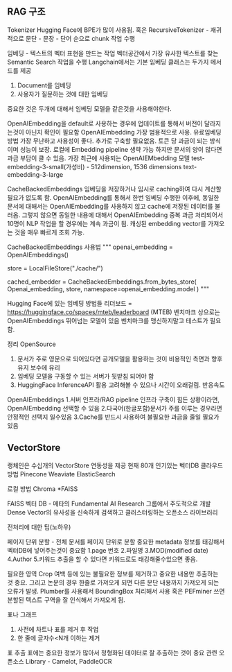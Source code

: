 ## RAG 구조

Tokenizer
Hugging Face에 BPE가 많이 사용됨.
혹은 RecursiveTokenizer - 재귀적으로 문단 - 문장 - 단어 순으로 chunk 작업 수행

임베딩 - 텍스트의 벡터 표현을 만드는 작업
벡터공간에서 가장 유사한 텍스트를 찾는 Semantic Search 작업을 수행
Langchain에서는 기본 임베딩 클래스는 두가지 메서드를 제공
1. Document를 임베딩
2. 사용자가 질문하는 것에 대한 임베딩

중요한 것은 두개에 대해서 임베딩 모델을 같은것을 사용해야한다.

OpenAIEmbedding을 default로 사용하는 경우에 업데이트를 통해서 버전이 달라지는것이 아닌지 확인이 필요함
OpenAIEmbedding
가장 범용적으로 사용. 유료임베딩 방법
가장 무난하고 사용성이 좋다. 추가로 구축할 필요없음.
토큰 당 과금이 되는 방식이며 성능이 보장. 
로컬에 Embedding pipeline 생략 가능
하지만 문서의 양이 많다면 과금 부담이 클 수 있음.
가장 최근에 사용되는 OpenAIEMbedding 모델
  test-embedding-3-small(가성비) - 512dimension, 1536 dimensions
  text-embedding-3-large

CacheBackedEmbeddings
임베딩을 저장하거나 임시로 caching하여 다시 계산할 필요가 없도록 함.
OpenAIEmbedding를 통해서 한번 임베딩 수행한 이후에, 동일한 문서에 대해서는 OpenAIEmbedding를 사용하지 않고 cache에 저장된 데이터를 불러옴.
그렇지 않으면 동일한 내용에 대해서 OpenAIEmbedding 중복 과금 처리되어서 10명이 NLP 작업을 할 경우에는 계속 과금이 됨.
캐싱된 embedding vector를 가져오는 것을 매우 빠르게 조회 가능.

CacheBackedEmbeddings 사용법
"""
openai_embedding = OpenAIEmbeddings()

store = LocalFileStore("./cache/")

cached_embedder = CacheBackedEmbeddings.from_bytes_store(
  Openai_embedding, store, namespace=openai_embedding.model
)
"""

 Hugging Face에 있는 임베딩 방법들
리더보드 = https://huggingface.co/spaces/mteb/leaderboard
(MTEB) 벤치마크 상으로는 OpenAIEmbeddings 뛰어넘는 모델이 있음
벤치마크를 맹신하지말고 테스트가 필요함.

정리
OpenSource
1. 문서가 주로 영문으로 되어있다면 공개모델을 활용하는 것이 비용적인 측면과 향후 유지 보수에 유리
2. 임베딩 모델을 구동할 수 있는 서버가 뒷받침 되어야 함
3. HuggingFace InferenceAPI 활용 고려해볼 수 있으나 시간이 오래걸림. 반응속도

OpenAIEmbeddings
1.서버 인프라/RAG pipeline 인프라 구축이 힘든 상황이라면, OpenAIEmbedding 선택할 수 있음
2.다국어(한글포함)문서가 주를 이루는 경우라면 안정적인 선택지 일수있음
3.Cache를 반드시 사용하여 불필요한 과금을 줄일 필요가 있음


## VectorStore

랭체인은 수십개의 VectorStore 연동성을 제공 현재 80개
인기있는 벡터DB
클라우드 방법
Pinecone
Weaviate
ElasticSearch

로컬 방법
Chroma
*FAISS

FAISS 벡터 DB - 메타의 Fundamental AI Research 그룹에서 주도적으로 개발
Dense Vector의 유사성을 신속하게 검색하고 클러스터링하는 오픈소스 라이브러리

전처리에 대한 팁(노하우)

페이지 단위 분할 - 전체 문서를 페이지 단위로 분할
중요한 metadata 정보를 태깅해서 벡터DB에 넣어주는것이 중요함
1.page 번호
2.파일명
3.MOD(modified date)
4.Author
5.키워드 추출을 할 수 있다면 키워드로도 태깅해줄수있으면 좋음.

필요한 영역 Crop
여백 등에 있는 불필요한 정보를 제거하고 중요한 내용만 추출하는 것 중요.
그리고 논문의 경우 한줄로 가져오게 되면 다른 문단 내용까지 가져오게 되는 오류가 발생.
Plumber를 사용해서 BoundingBox 처리해서 사용
혹은 PEFminer 쓰면 분할된 텍스트 구역을 잘 인식해서 가져오게 됨.

표나 그래프
1. 사전에 차트나 표를 제거 후 작업
2. 한 줄에 글자수<N개 이하는 제거

표 추출
표에는 중요한 정보가 많아서 정형화된 데이터로 잘 추출하는 것이 중요
관련 오픈소스 Library - Camelot, PaddleOCR
